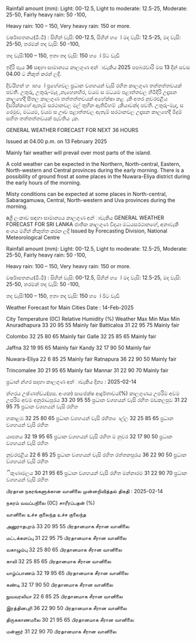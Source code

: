 Rainfall amount (mm): Light: 00-12.5, Light to moderate: 12.5-25, Moderate: 25-50, Fairly heavy rain: 50 -100,

Heavy rain: 100 – 150, Very heavy rain: 150 or more.

වර්ෂාපතනය(මි.මී) : සිහින් වැසි: 00-12.5, සිහින් හ ෝ මද වැසි: 12.5-25, මද වැසි: 25-50, තරමක් තද වැසි: 50 -100,

තද වැසි:100 – 150, ඉතා තද වැසි: 150 හ ෝ ඊට වැඩි

ඉදිරි පැය 36 සඳහා සාමාන්‍යය කාලගුණ අන්‍ාවැකිය 2025 පපබරවාරි මස 13 දින්‍ සවස 04.00 ට නිකුත් කරන්‍ ලදි.

දිවයිහන් හ ාහ ෝ ප්‍රහේශවල ප්‍රධාන වශහයන් වැසි රහිත කාලගුණ තත්තත්තවයක් පවතී. උතුරු, උතුරු-මැද ,නැහෙනහිර, වයඹ ස මධයම පළාත්තවල හිමිදිරි උදෑසන කාලහේදී සීතල කාලගුණ තත්තත්තවයක් අහේක්ෂා කළ ැකි අතර නුවරඑළිය දිසරික්කහේ ඇතැම් සරථානවල මල් තුහින ඇතිවීහම් ැකියාවක්ද පවතී. උතුරු-මැද, ස රෙමුව, මධයම, වයඹ ස ඌව පළාත්තවල ඇතැම් සරථානවල උදෑසන කාලහේදී මීදුම් සහිත තත්තත්තවයක් පැවතිය ැක.

GENERAL WEATHER FORECAST FOR NEXT 36 HOURS

Issued at 04.00 p.m. on 13 February 2025

Mainly fair weather will prevail over most parts of the island.

A cold weather can be expected in the Northern, North-central, Eastern, North-western and Central provinces during the early morning. There is a possibility of ground frost at some places in the Nuwara-Eliya district during the early hours of the morning.

Misty conditions can be expected at some places in North-central, Sabaragamuwa, Central, North-western and Uva provinces during the morning.

aශ්‍රී ලංකාව සඳහා සාමාන්‍යය කාලගුණ අන්‍ාවැකිය GENERAL WEATHER FORECAST FOR SRI LANKA ජාතික කාලගුණ විදයා මධයසරථානහේ, අනාවැකි අංශය මගින් නිකුත්ත කරන ලදි Issued by Forecasting Division, National Meteorological Centre

Rainfall amount (mm): Light: 00-12.5, Light to moderate: 12.5-25, Moderate: 25-50, Fairly heavy rain: 50 -100,

Heavy rain: 100 – 150, Very heavy rain: 150 or more.

වර්ෂාපතනය(මි.මී) : සිහින් වැසි: 00-12.5, සිහින් හ ෝ මද වැසි: 12.5-25, මද වැසි: 25-50, තරමක් තද වැසි: 50 -100,

තද වැසි:100 – 150, ඉතා තද වැසි: 150 හ ෝ ඊට වැඩි

Weather Forecast for Main Cities Date : 14-Feb-2025

City Temperature (0C) Relative Humidity (%) Weather Max Min Max Min Anuradhapura 33 20 95 55 Mainly fair Batticaloa 31 22 95 75 Mainly fair

Colombo 32 25 80 65 Mainly fair Galle 32 25 85 65 Mainly fair

Jaffna 32 19 95 65 Mainly fair Kandy 32 17 90 50 Mainly fair

Nuwara-Eliya 22 6 85 25 Mainly fair Ratnapura 36 22 90 50 Mainly fair

Trincomalee 30 21 95 65 Mainly fair Mannar 31 22 90 70 Mainly fair

ප්‍රධාන්‍ න්‍ගර සදහා කාලගුණ අන්‍ාවැකිය දින්‍ය : 2025-02-14

න්‍ගරය උෂ්ණත්වය(පස. අංශක) සාපේක්ෂ ආර්ද්‍රතාවය(%) කාලගුණය උපරිම අවම උපරිම අවම අනුරාධපුරය 33 20 95 55 ප්‍රධාන වශහයන් වැසි රහිත මඩකලපුව 31 22 95 75 ප්‍රධාන වශහයන් වැසි රහිත

හකාළඹ 32 25 80 65 ප්‍රධාන වශහයන් වැසි රහිත ොල්ල 32 25 85 65 ප්‍රධාන වශහයන් වැසි රහිත

යාපනය 32 19 95 65 ප්‍රධාන වශහයන් වැසි රහිත ම නුවර 32 17 90 50 ප්‍රධාන වශහයන් වැසි රහිත

නුවරඑළිය 22 6 85 25 ප්‍රධාන වශහයන් වැසි රහිත රත්තනපුරය 36 22 90 50 ප්‍රධාන වශහයන් වැසි රහිත

ිකුණාමලය 30 21 95 65 ප්‍රධාන වශහයන් වැසි රහිත මන්නාරම 31 22 90 70 ප්‍රධාන වශහයන් වැසි රහිත

பிரதான நகரங்களுக்கான வானிலை முன்னறிவித்தல் திகதி : 2025-02-14

நகரம் வவப்பநிலை (0C) சாரீரப்பதன் (%)

வானிலை உச்ச குலைந்த உச்ச குலைந்த

அனுராதபுரம் 33 20 95 55 பிரதானமாக சீரான வானிலை

மட்டக்களப்பு 31 22 95 75 பிரதானமாக சீரான வானிலை

வகாழும்பு 32 25 80 65 பிரதானமாக சீரான வானிலை

காலி 32 25 85 65 பிரதானமாக சீரான வானிலை

யாழ்ப்பாணம் 32 19 95 65 பிரதானமாக சீரான வானிலை

கண்டி 32 17 90 50 பிரதானமாக சீரான வானிலை

நுவவரலியா 22 6 85 25 பிரதானமாக சீரான வானிலை

இரத்தினபுரி 36 22 90 50 பிரதானமாக சீரான வானிலை

திருககாணமலை 30 21 95 65 பிரதானமாக சீரான வானிலை

மன்னார் 31 22 90 70 பிரதானமாக சீரான வானிலை